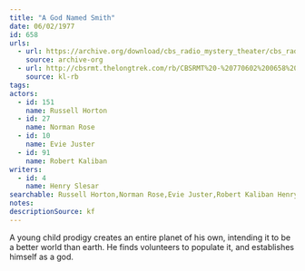 ```yaml
---
title: "A God Named Smith"
date: 06/02/1977
id: 658
urls: 
  - url: https://archive.org/download/cbs_radio_mystery_theater/cbs_radio_mystery_theater-0651-0700.zip/cbs_radio_mystery_theater-0651-0700%2Fcbsrmt_0658_a_god_named_smith.mp3
    source: archive-org
  - url: http://cbsrmt.thelongtrek.com/rb/CBSRMT%20-%20770602%200658%20A%20God%20Named%20Smith_WLNH-FM_rb.mp3
    source: kl-rb
tags: 
actors:  
  - id: 151
    name: Russell Horton  
  - id: 27
    name: Norman Rose  
  - id: 10
    name: Evie Juster  
  - id: 91
    name: Robert Kaliban
writers:  
  - id: 4
    name: Henry Slesar
searchable: Russell Horton,Norman Rose,Evie Juster,Robert Kaliban Henry Slesar
notes: 
descriptionSource: kf
---
```

A young child prodigy creates an entire planet of his own, intending it to be a better world than earth. He finds volunteers to populate it, and establishes himself as a god.